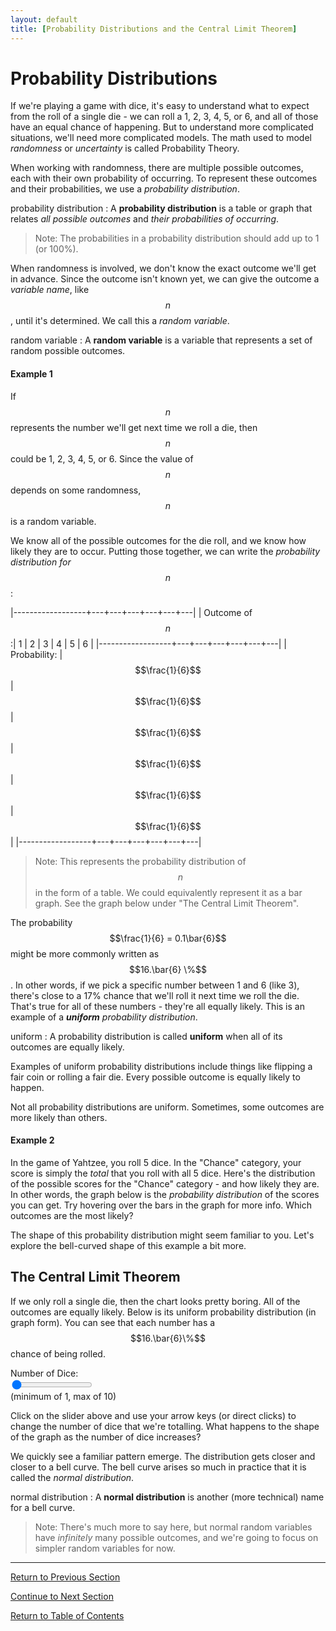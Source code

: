 ```yaml
---
layout: default
title: [Probability Distributions and the Central Limit Theorem]
---
```


Probability Distributions
===

If we're playing a game with dice, it's easy to understand what to expect from the roll of a single die - we can roll a 1, 2, 3, 4, 5, or 6, and all of those have an equal chance of happening.  But to understand more complicated situations, we'll need more complicated models.  The math used to model *randomness* or *uncertainty* is called Probability Theory.

When working with randomness, there are multiple possible outcomes, each with their own probability of occurring.  To represent these outcomes and their probabilities, we use a *probability distribution*.

probability distribution
: A **probability distribution**  is a table or graph that relates *all possible outcomes* and *their probabilities of occurring*.

> Note: The probabilities in a probability distribution should add up to 1 (or 100%).

When randomness is involved, we don't know the exact outcome we'll get in advance.  Since the outcome isn't known yet, we can give the outcome a *variable name*, like $$n$$, until it's determined.  We call this a *random variable*.

random variable
: A **random variable** is a variable that represents a set of random possible outcomes.

#### Example 1
 
If $$n$$ represents the number we'll get next time we roll a die, then $$n$$ could be 1, 2, 3, 4, 5, or 6.  Since the value of $$n$$ depends on some randomness, $$n$$ is a random variable.

We know all of the possible outcomes for the die roll, and we know how likely they are to occur.  Putting those together, we can write the *probability distribution for $$n$$*:

|------------------+---+---+---+---+---+---|
| Outcome of $$n$$:| 1 | 2 | 3 | 4 | 5 | 6 |
|------------------+---+---+---+---+---+---|
| Probability:     | $$\frac{1}{6}$$ | $$\frac{1}{6}$$ | $$\frac{1}{6}$$ | $$\frac{1}{6}$$ | $$\frac{1}{6}$$ | $$\frac{1}{6}$$ |
|------------------+---+---+---+---+---+---|

> Note: This represents the probability distribution of $$n$$ in the form of a table.  We could equivalently represent it as a bar graph.  See the graph below under "The Central Limit Theorem".

The probability $$\frac{1}{6} = 0.1\bar{6}$$ might be more commonly written as $$16.\bar{6} \%$$.  In other words, if we pick a specific number between 1 and 6 (like 3), there's close to a 17% chance that we'll roll it next time we roll the die.  That's true for all of these numbers - they're all equally likely.  This is an example of a ***uniform*** *probability distribution*.

uniform
: A probability distribution is called **uniform** when all of its outcomes are equally likely.

Examples of uniform probability distributions include things like flipping a fair coin or rolling a fair die.  Every possible outcome is equally likely to happen.

Not all probability distributions are uniform.  Sometimes, some outcomes are more likely than others.

#### Example 2
In the game of Yahtzee, you roll 5 dice.  In the "Chance" category, your score is simply the *total* that you roll with all 5 dice.  Here's the distribution of the possible scores for the "Chance" category - and how likely they are.  In other words, the graph below is the *probability distribution* of the scores you can get.  Try hovering over the bars in the graph for more info.  Which outcomes are the most likely?

<div>
    <canvas id="originalEx"/>
</div>

The shape of this probability distribution might seem familiar to you.  Let's explore the bell-curved shape of this example a bit more.

## The Central Limit Theorem

If we only roll a single die, then the chart looks pretty boring.  All of the outcomes are equally likely.  Below is its uniform probability distribution (in graph form).  You can see that each number has a $$16.\bar{6}\%$$ chance of being rolled.

<div>
    <canvas id="myChart"/>
</div>

<div>
    <form id="form1" onsubmit="return false;">
        Number of Dice:<br/>
        <input type="range" id="textBox" min="1" max="10" value="1"><br/>
        (minimum of 1, max of 10)
    </form>
</div>

Click on the slider above and use your arrow keys (or direct clicks) to change the number of dice that we're totalling.  What happens to the shape of the graph as the number of dice increases?

We quickly see a familiar pattern emerge.  The distribution gets closer and closer to a bell curve.  The bell curve arises so much in practice that it is called the *normal distribution*.

normal distribution
: A **normal distribution** is another (more technical) name for a bell curve.

> Note: There's much more to say here, but normal random variables have *infinitely* many possible outcomes, and we're going to focus on simpler random variables for now.



---

[Return to Previous Section](tbd)

[Continue to Next Section](tbd)

[Return to Table of Contents](00-index.html)

<script src="../../Graphing Tools/chart.js">
</script>

<script src="../../Graphing Tools/distributions.mjs"> // Functions for handling dice distributions
</script>

<script src="central-limit-theorem.js">// Creates local chart and handles events
</script>